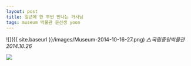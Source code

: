```yaml
---
layout: post
title: 일년에 한 두번 만나는 거사님
tags: museum 박물관 윤선생 yoon
---
```


![]({{ site.baseurl }}/images/Museum-2014-10-16-27.png)
*△국립중앙박물관 2014.10.26*

![](https://lh5.googleusercontent.com/-I97cX5GQtKY/VJ-QWKnn8BI/AAAAAAAAJ1A/TSuMsHVGqCo/w758-h427-no/%E1%84%89%E1%85%A1%E1%86%AB%E1%84%8E%E1%85%A2%E1%86%A8%2B2014-10-16%2B%2B25.png)

